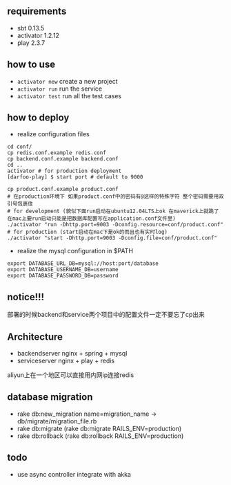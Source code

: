 ## requirements

* sbt 0.13.5
* activator 1.2.12
* play 2.3.7

## how to use

* `activator new` create a new project
* `activator run` run the service
* `activator test` run all the test cases

## how to deploy

* realize configuration files

```
cd conf/
cp redis.conf.example redis.conf
cp backend.conf.example backend.conf
cd ..
activator # for production deployment
[darfoo-play] $ start port # default to 9000

cp product.conf.example product.conf
# 在production环境下 如果product.conf中的密码有@这样的特殊字符 整个密码需要用双引号包裹住
# for development (貌似下面run启动在ubuntu12.04LTS上ok 在maverick上就跪了 在mac上要run启动只能是把数据库配置写在application.conf文件里)
./activator "run -Dhttp.port=9003 -Dconfig.resource=conf/product.conf"
# for production (start启动在mac下是ok的而且也有实时log)
./activator "start -Dhttp.port=9003 -Dconfig.file=conf/product.conf"
```

* realize the mysql configuration in $PATH

```
export DATABASE_URL_DB=mysql://host:port/database
export DATABASE_USERNAME_DB=username
export DATABASE_PASSWORD_DB=password
```

## notice!!!

部署的时候backend和service两个项目中的配置文件一定不要忘了cp出来

## Architecture

* backendserver nginx + spring + mysql
* serviceserver nginx + play + redis

aliyun上在一个地区可以直接用内网ip连接redis

## database migration

* rake db:new_migration name=migration_name -> db/migrate/migration_file.rb
* rake db:migrate (rake db:migrate RAILS_ENV=production)
* rake db:rollback (rake db:rollback RAILS_ENV=production)

## todo

* use async controller integrate with akka
